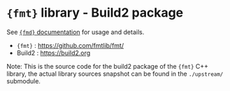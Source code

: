 `{fmt}` library - Build2 package
================================

See [`{fmd}` documentation](https://github.com/fmtlib/fmt/Readme.rst) for usage and details.

 - `{fmt}` : https://github.com/fmtlib/fmt/
 - Build2 : https://build2.org

Note: This is the source code for the build2 package of the `{fmt}` C++ library,
the actual library sources snapshot can be found in the `./upstream/` submodule.

